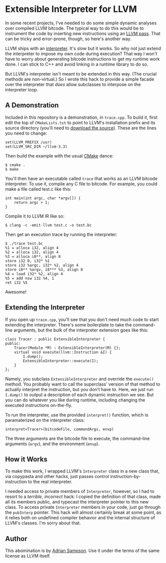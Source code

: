 Extensible Interpreter for LLVM
===============================

In some recent projects, I've needed to do some simple dynamic analyses over compiled LLVM bitcode. The typical way to do this would be to instrument the code by inserting new instructions using an [LLVM pass][]. That can be tricky and error-prone, though, so here's another way.

LLVM ships with an [interpreter][llvm interpreter]. It's slow but it works. So why not just extend the interpreter to impose my own code during execution? That way I won't have to worry about generating bitcode instructions to get my runtime work done. I can stick to C++ and avoid linking in a runtime library to do so.

But LLVM's interpreter isn't meant to be extended in this way. (The crucial methods are non-virtual.) So I wrote this hack to provide a simple facade over the interpreter that *does* allow subclasses to interpose on the interpreter loop.

[llvm interpreter]: http://llvm.org/docs/CommandGuide/lli.html
[LLVM pass]: http://llvm.org/docs/WritingAnLLVMPass.html


A Demonstration
---------------

Included in this repository is a demonstration, in `trace.cpp`. To build it, first edit the top of `CMakeLists.txt` to point to LLVM's installation prefix and its source directory (you'll need to [download the source][llvm download]). These are the lines you need to change:

    set(LLVM_PREFIX /usr)
    set(LLVM_SRC_DIR ~/llvm-3.3)

Then build the example with the usual [CMake][] dance:

    $ cmake .
    $ make

You'll then have an executable called `trace` that works as an LLVM bitcode interpreter. To use it, compile any C file to bitcode. For example, you could make a file called test.c like this:
    
    int main(int argc, char *argv[]) {
        return argc + 1;
    }

Compile it to LLVM IR like so:

    $ clang -c -emit-llvm test.c -o test.bc

Then get an execution trace by running the interpreter:

    $ ./trace test.bc
    %1 = alloca i32, align 4
    %2 = alloca i32, align 4
    %3 = alloca i8**, align 8
    store i32 0, i32* %1
    store i32 %argc, i32* %2, align 4
    store i8** %argv, i8*** %3, align 8
    %4 = load i32* %2, align 4
    %5 = add nsw i32 %4, 1
    ret i32 %5

Awesome!


Extending the Interpreter
-------------------------

If you open up `trace.cpp`, you'll see that you don't need much code to start extending the interpreter. There's some boilerplate to take the command-line arguments, but the bulk of the interpreter extension goes like this:

    class Tracer : public ExtensibleInterpreter {
    public:
        Tracer(Module *M) : ExtensibleInterpreter(M) {};
        virtual void execute(llvm::Instruction &I) {
            I.dump();
            ExtensibleInterpreter::execute(I);
        }
    };

Namely, you subclass `ExtensibleInterpreter` and override the `execute()` method. You probably want to call the superclass' version of that method to actually interpret the instruction, but you don't have to. Here, we just run `I.dump()` to output a description of each dynamic instruction we see. But you can do whatever you like during runtime, including changing the executed instructions on-the-fly.

To run the interpreter, use the provided `interpret()` function, which is paramaterized on the interpreter class:

    interpret<Tracer>(bitcodeFile, commandArgs, envp)

The three arguments are the bitcode file to execute, the command-line arguments (`argv`), and the environment (`envp`).


How it Works
------------

To make this work, I wrapped LLVM's `Interpreter` class in a new class that, via copypasta and other hacks, just passes control instruction-by-instruction to the real interpreter.

I needed access to private members of `Interpreter`, however, so I had to resort to a *terrible, incorrect* hack: I copied the definition of that class, made all its members public, and typecast the interpreter pointer to this new class. To access private `Interpreter` members in your code, just go through the `pubInterp` pointer. This hack will almost certainly break at some point, as it relies both on undefined compiler behavior and the internal structure of LLVM's classes. I'm sorry about that.


Author
------

This abomination is by [Adrian Sampson][home]. Use it under the terms of the same license as LLVM itself.


[home]: http://homes.cs.washington.edu/~asampson/
[CMake]: http://www.cmake.org/
[llvm download]: http://llvm.org/releases/download.html
